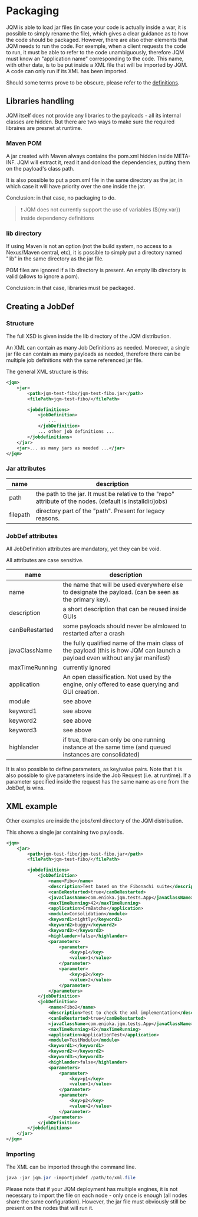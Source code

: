 ﻿# Packaging

JQM is able to load jar files (in case your code is actually inside a war, it is possible to simply rename the file), which gives
a clear guidance as to how the code should be packaged. However, there are also other elements that JQM needs to run the code.
For exemple, when a client requests the code to run, it must be able to refer to the code unambiguously, therefore JQM must know
an "application name" corresponding to the code. This name, with other data, is to be put inside a XML file that will be imported
by JQM. A code can only run if its XML has been imported.

Should some terms prove to be obscure, please refer to the [definitions](index.md#Definitions).

## Libraries handling

JQM itself does not provide any libraries to the payloads - all its internal classes are hidden. But there are two ways to make sure the required
libraires are presnet at runtime.

### Maven POM

A jar created with Maven always contains the pom.xml hidden inside META-INF. JQM will extract it, read it and donload the dependencies,
putting them on the payload's class path.

It is also possible to put a pom.xml file in the same directory as the jar, in which case it will have priority over the one inside the jar.

Conclusion: in that case, no packaging to do.

> :exclamation: JQM does not currently support the use of variables (${my.var}) inside dependency definitions

### lib directory

If using Maven is not an option (not the build system, no access to a Nexus/Maven central, etc), it is possible to simply put a directory
named "lib" in the same directory as the jar file. 

POM files are ignored if a lib directory is present. An empty lib directory is valid (allows to ignore a pom).

Conclusion: in that case, libraries must be packaged.

## Creating a JobDef

### Structure 

The full XSD is given inside the lib directory of the JQM distribution.

An XML can contain as many Job Definitions as needed. Moreover, a single jar file can contain as many payloads as needed, therefore there
can be multiple job definitions with the same referenced jar file.

The general XML structure is this:

```XML
<jqm>
	<jar>
		<path>jqm-test-fibo/jqm-test-fibo.jar</path>
		<filePath>jqm-test-fibo/</filePath>

		<jobdefinitions>
			<jobDefinition>
				...
			</jobDefinition>
			... other job definitions ...
		</jobdefinitions>
	</jar>
	<jar>... as many jars as needed ...</jar>
</jqm>
```

### Jar attributes

| name | description |
| --- | --- |
| path | the path to the jar. It must be relative to the "repo" attribute of the nodes. (default is installdir/jobs) |
| filepath | directory part of the "path". Present for legacy reasons. |

### JobDef attributes

All JobDefinition attributes are mandatory, yet they can be void.

All attributes are case sensitive.

| name | description |
| --- | --- |
| name | the name that will be used everywhere else to designate the payload. (can be seen as the primary key). |
| description | a short description that can be reused inside GUIs |
| canBeRestarted | some payloads should never be almlowed to restarted after a crash |
| javaClassName | the fully qualified name of the main class of the payload (this is how JQM can launch a payload even without any jar manifest) |
| maxTimeRunning | currently ignored |
| application | An open classification. Not used by the engine, only offered to ease querying and GUI creation. |
| module | see above |
| keyword1 | see above |
| keyword2 | see above |
| keyword3 | see above |
| highlander | if true, there can only be one running instance at the same time (and queued instances are consolidated) |

It is also possible to define parameters, as key/value pairs. Note that it is also possible to give parameters inside the Job Request (i.e. at runtime).
If a parameter specified inside the request has the same name as one from the JobDef, is wins.


## XML example

Other examples are inside the jobs/xml directory of the JQM distribution.

This shows a single jar containing two payloads.

```XML
<jqm>
	<jar>
		<path>jqm-test-fibo/jqm-test-fibo.jar</path>
		<filePath>jqm-test-fibo/</filePath>

		<jobdefinitions>
			<jobDefinition>
				<name>Fibo</name>
				<description>Test based on the Fibonachi suite</description>
				<canBeRestarted>true</canBeRestarted>
				<javaClassName>com.enioka.jqm.tests.App</javaClassName>
				<maxTimeRunning>42</maxTimeRunning>
				<application>CrmBatchs</application>
				<module>Consolidation</module>
				<keyword1>nightly</keyword1>
				<keyword2>buggy</keyword2>
				<keyword3></keyword3>
				<highlander>false</highlander>
				<parameters>
					<parameter>
						<key>p1</key>
						<value>1</value>
					</parameter>
					<parameter>
						<key>p2</key>
						<value>2</value>
					</parameter>
				</parameters>
			</jobDefinition>
			<jobDefinition>
				<name>Fibo2</name>
				<description>Test to check the xml implementation</description>
				<canBeRestarted>true</canBeRestarted>
				<javaClassName>com.enioka.jqm.tests.App</javaClassName>
				<maxTimeRunning>42</maxTimeRunning>
				<application>ApplicationTest</application>
				<module>TestModule</module>
				<keyword1></keyword1>
				<keyword2></keyword2>
				<keyword3></keyword3>
				<highlander>false</highlander>
				<parameters>
					<parameter>
						<key>p1</key>
						<value>1</value>
					</parameter>
					<parameter>
						<key>p2</key>
						<value>2</value>
					</parameter>
				</parameters>
			</jobDefinition>
		</jobdefinitions>
	</jar>
</jqm>

```

### Importing

The XML can be imported through the command line.

```PowerShell
java -jar jqm.jar -importjobdef /path/to/xml.file
```

Please note that if your JQM deployment has multiple engines, it is not necessary to import the file on each node - only once is enough
(all nodes share the same configuration). However, the jar file must obviously still be present on the nodes that will run it.